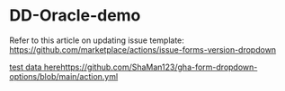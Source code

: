 # DD-Oracle-demo

Refer to this article on updating issue template: https://github.com/marketplace/actions/issue-forms-version-dropdown

[test data here](https://github.com/ShaMan123/gha-form-dropdown-options/blob/main/action.yml)https://github.com/ShaMan123/gha-form-dropdown-options/blob/main/action.yml
